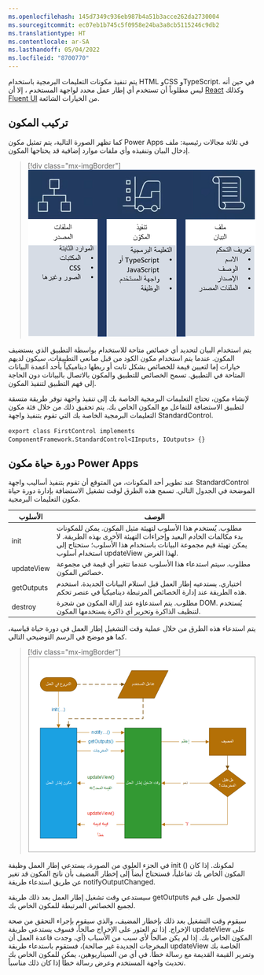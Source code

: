 ```yaml
---
ms.openlocfilehash: 145d7349c936eb987b4a51b3acce262da2730004
ms.sourcegitcommit: ec07eb1b745c5f0958e24ba3a8cb5115246c9db2
ms.translationtype: HT
ms.contentlocale: ar-SA
ms.lasthandoff: 05/04/2022
ms.locfileid: "8700770"
---
```

يتم تنفيذ مكونات التعليمات البرمجية باستخدام HTML وCSS وTypeScript. في حين أنه ليس مطلوباً أن تستخدم أي إطار عمل محدد لواجهة المستخدم ، إلا أن [React](https://reactjs.org/?azure-portal=true) وكذلك [Fluent UI](https://developer.microsoft.com/fluentui#/) من الخيارات الشائعة.

## <a name="component-composition"></a>تركيب المكون

كما تظهر الصورة التالية، يتم تمثيل مكون Power Apps في ثلاثة مجالات رئيسية: ملف إدخال البيان وتنفيذه وأي ملفات موارد إضافية قد يحتاجها المكون.

> [!div class="mx-imgBorder"]
> [![رسم تخطيطي لثلاثة مناطق رئيسية لمكونات Power Apps.](../media/key-areas.png)](../media/key-areas.png#lightbox)

يتم استخدام البيان لتحديد أي خصائص متاحة للاستخدام بواسطة التطبيق الذي يستضيف المكون. عندما يتم استخدام مكون الكود من قبل صانعي التطبيقات، سيكون لديهم خيارات إما لتعيين قيمة للخصائص بشكل ثابت أو ربطها ديناميكياً بأحد أعمدة البيانات المتاحة في التطبيق. تسمح الخصائص للتطبيق والمكون بالاتصال بالبيانات دون الحاجة إلى فهم التطبيق لتنفيذ المكون.

لإنشاء مكون، تحتاج التعليمات البرمجية الخاصة بك إلى تنفيذ واجهة توفر طريقة متسقة لتطبيق الاستضافة للتفاعل مع المكون الخاص بك. يتم تحقيق ذلك من خلال فئة مكون التعليمات البرمجية الخاصة بك التي تقوم بتنفيذ واجهة StandardControl.

`export class FirstControl implements ComponentFramework.StandardControl<IInputs, IOutputs> {}`

## <a name="power-apps-component-life-cycle"></a>دورة حياة مكون Power Apps

عند تطوير أحد المكونات، من المتوقع أن تقوم بتنفيذ أساليب واجهة StandardControl الموضحة في الجدول التالي. تسمح هذه الطرق لوقت تشغيل الاستضافة بإدارة دورة حياة مكون التعليمات البرمجية.

| الأسلوب     | الوصف                                                  |
| ---------- | ------------------------------------------------------------ |
| init       | مطلوب. يُستخدم هذا الأسلوب لتهيئة مثيل المكون. يمكن للمكونات بدء مكالمات الخادم البعيد وإجراءات التهيئة الأخرى بهذه الطريقة. لا يمكن تهيئة قيم مجموعة البيانات باستخدام هذا الأسلوب؛ ستحتاج إلى استخدام أسلوب updateView لهذا الغرض. |
| updateView | مطلوب. سيتم استدعاء هذا الأسلوب عندما تتغير أي قيمة في مجموعة خصائص المكون. |
| getOutputs | اختياري. يستدعيه إطار العمل قبل استلام البيانات الجديدة. استخدم هذه الطريقة عند إدارة الخصائص المرتبطة ديناميكياً في عنصر تحكم. |
| destroy    | مطلوب. يتم استدعاؤه عند إزالة المكون من شجرة DOM. يُستخدم لتنظيف الذاكرة وتحرير أي ذاكرة يستخدمها المكون. |

يتم استدعاء هذه الطرق من خلال عملية وقت التشغيل إطار العمل في دورة حياة قياسية، كما هو موضح في الرسم التوضيحي التالي.

> [!div class="mx-imgBorder"]
> [![رسم تخطيطي للطرق من خلال عملية وقت تشغيل إطار العمل في دورات حياة موحدة.](../media/methods.png)](../media/methods.png#lightbox)

في الجزء العلوي من الصورة، يستدعي إطار العمل وظيفة init () لمكونك. إذا كان المكون الخاص بك تفاعلياً، فستحتاج أيضاً إلى إخطار المضيف بأن ناتج المكون قد تغير عن طريق استدعاء طريقة notifyOutputChanged.

سيستدعي وقت تشغيل إطار العمل بعد ذلك طريقة getOutputs للحصول على قيم لجميع الخصائص المرتبطة للمكون الخاص بك.

سيقوم وقت التشغيل بعد ذلك بإخطار المضيف، والذي سيقوم بإجراء التحقق من صحة الإخراج. إذا تم العثور على الإخراج صالحاً، فسوف يستدعي طريقة updateView على المكون الخاص بك. إذا لم يكن صالحاً لأي سبب من الأسباب (أي، وجدت قاعدة العمل أن المخرجات الجديدة غير صالحة)، فستقوم باستدعاء طريقة updateView الخاصة بك وتمرير القيمة القديمة مع رسالة خطأ. في أي من السيناريوهين، يمكن للمكون الخاص بك تحديث واجهة المستخدم وعرض رسالة خطأ إذا كان ذلك مناسباً.
